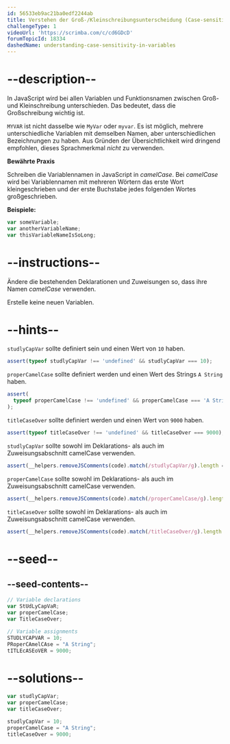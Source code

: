 ```yaml
---
id: 56533eb9ac21ba0edf2244ab
title: Verstehen der Groß-/Kleinschreibungsunterscheidung (Case-sensitivity) in Variablen
challengeType: 1
videoUrl: 'https://scrimba.com/c/cd6GDcD'
forumTopicId: 18334
dashedName: understanding-case-sensitivity-in-variables
---
```


# --description--

In JavaScript wird bei allen Variablen und Funktionsnamen zwischen Groß- und Kleinschreibung unterschieden. Das bedeutet, dass die Großschreibung wichtig ist.

`MYVAR` ist nicht dasselbe wie `MyVar` oder `myvar`. Es ist möglich, mehrere unterschiedliche Variablen mit demselben Namen, aber unterschiedlichen Bezeichnungen zu haben. Aus Gründen der Übersichtlichkeit wird dringend empfohlen, dieses Sprachmerkmal *nicht* zu verwenden.

**Bewährte Praxis**

Schreiben die Variablennamen in JavaScript in <dfn>camelCase</dfn>. Bei <dfn>camelCase</dfn> wird bei Variablennamen mit mehreren Wörtern das erste Wort kleingeschrieben und der erste Buchstabe jedes folgenden Wortes großgeschrieben.

**Beispiele:**

```js
var someVariable;
var anotherVariableName;
var thisVariableNameIsSoLong;
```

# --instructions--

Ändere die bestehenden Deklarationen und Zuweisungen so, dass ihre Namen <dfn>camelCase</dfn> verwenden.

Erstelle keine neuen Variablen.

# --hints--

`studlyCapVar` sollte definiert sein und einen Wert von `10` haben.

```js
assert(typeof studlyCapVar !== 'undefined' && studlyCapVar === 10);
```

`properCamelCase` sollte definiert werden und einen Wert des Strings `A String` haben.

```js
assert(
  typeof properCamelCase !== 'undefined' && properCamelCase === 'A String'
);
```

`titleCaseOver` sollte definiert werden und einen Wert von `9000` haben.

```js
assert(typeof titleCaseOver !== 'undefined' && titleCaseOver === 9000);
```

`studlyCapVar` sollte sowohl im Deklarations- als auch im Zuweisungsabschnitt camelCase verwenden.

```js
assert(__helpers.removeJSComments(code).match(/studlyCapVar/g).length === 2);
```

`properCamelCase` sollte sowohl im Deklarations- als auch im Zuweisungsabschnitt camelCase verwenden.

```js
assert(__helpers.removeJSComments(code).match(/properCamelCase/g).length === 2);
```

`titleCaseOver` sollte sowohl im Deklarations- als auch im Zuweisungsabschnitt camelCase verwenden.

```js
assert(__helpers.removeJSComments(code).match(/titleCaseOver/g).length === 2);
```

# --seed--

## --seed-contents--

```js
// Variable declarations
var StUdLyCapVaR;
var properCamelCase;
var TitleCaseOver;

// Variable assignments
STUDLYCAPVAR = 10;
PRoperCAmelCAse = "A String";
tITLEcASEoVER = 9000;
```

# --solutions--

```js
var studlyCapVar;
var properCamelCase;
var titleCaseOver;

studlyCapVar = 10;
properCamelCase = "A String";
titleCaseOver = 9000;
```
